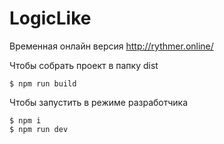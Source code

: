 # LogicLike

Временная онлайн версия http://rythmer.online/


Чтобы собрать проект в папку dist

```
$ npm run build
```

Чтобы запустить в режиме разработчика

```
$ npm i
$ npm run dev

```
